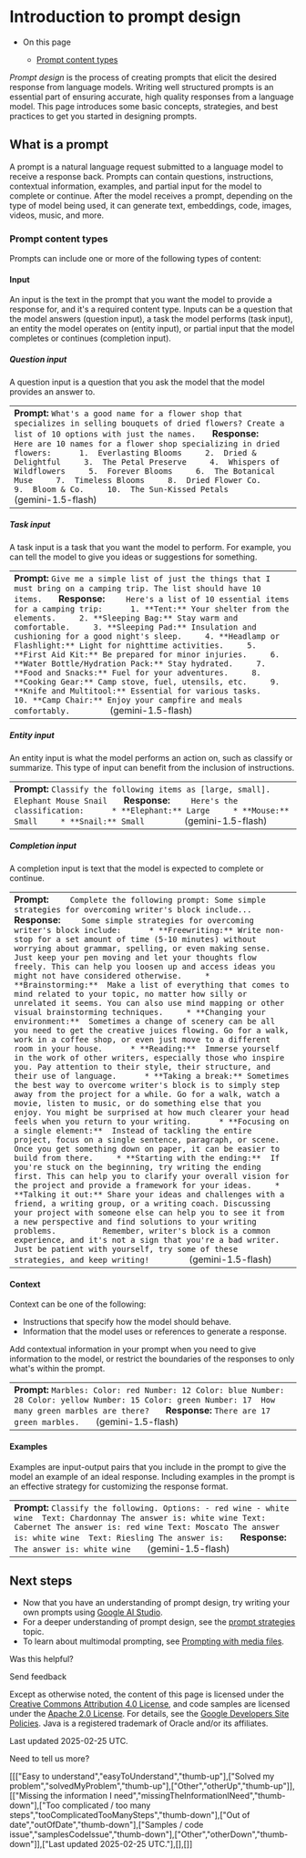 # Introduction to prompt design

* On this page

  + [Prompt content types](#prompt-content-types)

*Prompt design* is the process of creating prompts that elicit the desired
response from language models. Writing well structured prompts is an essential
part of ensuring accurate, high quality responses from a language model. This
page introduces some basic concepts, strategies, and best practices to get you
started in designing prompts.

## What is a prompt

A prompt is a natural language request submitted to a language model to receive
a response back. Prompts can contain questions, instructions, contextual
information, examples, and partial input for the model to complete or continue.
After the model receives a prompt, depending on the type of model being used, it
can generate text, embeddings, code, images, videos, music, and more.

### Prompt content types

Prompts can include one or more of the following types of content:

#### Input

An input is the text in the prompt that you want the model to provide a response
for, and it's a required content type. Inputs can be a question that the model
answers (question input), a task the model performs (task input), an entity the
model operates on (entity input), or partial input that the model completes or
continues (completion input).

##### Question input

A question input is a question that you ask the model that the
model provides an answer to.

|  |
| --- |
| **Prompt:**    ``` What's a good name for a flower shop that specializes in selling bouquets of dried flowers? Create a list of 10 options with just the names.    ```  **Response:**    ```     Here are 10 names for a flower shop specializing in dried flowers:      1.  Everlasting Blooms     2.  Dried & Delightful     3.  The Petal Preserve     4.  Whispers of Wildflowers     5.  Forever Blooms     6.  The Botanical Muse     7.  Timeless Blooms     8.  Dried Flower Co.     9.  Bloom & Co.     10.  The Sun-Kissed Petals        ```  (gemini-1.5-flash) |

##### Task input

A task input is a task that you want the model to perform. For
example, you can tell the model to give you ideas or suggestions for something.

|  |
| --- |
| **Prompt:**    ``` Give me a simple list of just the things that I must bring on a camping trip. The list should have 10 items.    ```  **Response:**    ```     Here's a list of 10 essential items for a camping trip:      1. **Tent:** Your shelter from the elements.     2. **Sleeping Bag:** Stay warm and comfortable.     3. **Sleeping Pad:** Insulation and cushioning for a good night's sleep.     4. **Headlamp or Flashlight:** Light for nighttime activities.     5. **First Aid Kit:** Be prepared for minor injuries.     6. **Water Bottle/Hydration Pack:** Stay hydrated.     7. **Food and Snacks:** Fuel for your adventures.     8. **Cooking Gear:** Camp stove, fuel, utensils, etc.     9. **Knife and Multitool:** Essential for various tasks.     10. **Camp Chair:** Enjoy your campfire and meals comfortably.         ```  (gemini-1.5-flash) |

##### Entity input

An entity input is what the model performs an action on, such as
classify or summarize. This type of input can benefit from the inclusion of
instructions.

|  |
| --- |
| **Prompt:**    ``` Classify the following items as [large, small]. Elephant Mouse Snail    ```  **Response:**    ```     Here's the classification:      * **Elephant:** Large     * **Mouse:** Small     * **Snail:** Small         ```  (gemini-1.5-flash) |

##### Completion input

A completion input is text that the model is expected to complete or
continue.

|  |
| --- |
| **Prompt:**    ```     Complete the following prompt: Some simple strategies for overcoming writer's block include...    ```  **Response:**    ```     Some simple strategies for overcoming writer's block include:      * **Freewriting:** Write non-stop for a set amount of time (5-10 minutes) without worrying about grammar, spelling, or even making sense. Just keep your pen moving and let your thoughts flow freely. This can help you loosen up and access ideas you might not have considered otherwise.     * **Brainstorming:**  Make a list of everything that comes to mind related to your topic, no matter how silly or unrelated it seems. You can also use mind mapping or other visual brainstorming techniques.     * **Changing your environment:**  Sometimes a change of scenery can be all you need to get the creative juices flowing. Go for a walk, work in a coffee shop, or even just move to a different room in your house.      * **Reading:**  Immerse yourself in the work of other writers, especially those who inspire you. Pay attention to their style, their structure, and their use of language.      * **Taking a break:** Sometimes the best way to overcome writer's block is to simply step away from the project for a while. Go for a walk, watch a movie, listen to music, or do something else that you enjoy. You might be surprised at how much clearer your head feels when you return to your writing.      * **Focusing on a single element:**  Instead of tackling the entire project, focus on a single sentence, paragraph, or scene. Once you get something down on paper, it can be easier to build from there.     * **Starting with the ending:**  If you're stuck on the beginning, try writing the ending first. This can help you to clarify your overall vision for the project and provide a framework for your ideas.     * **Talking it out:** Share your ideas and challenges with a friend, a writing group, or a writing coach. Discussing your project with someone else can help you to see it from a new perspective and find solutions to your writing problems.          Remember, writer's block is a common experience, and it's not a sign that you're a bad writer. Just be patient with yourself, try some of these strategies, and keep writing!         ```  (gemini-1.5-flash) |

#### Context

Context can be one of the following:

* Instructions that specify how the model should behave.
* Information that the model uses or references to generate a response.

Add contextual information in your prompt when you need to give information to
the model, or restrict the boundaries of the responses to only what's within the
prompt.

|  |
| --- |
| **Prompt:**    ``` Marbles: Color: red Number: 12 Color: blue Number: 28 Color: yellow Number: 15 Color: green Number: 17  How many green marbles are there?    ```  **Response:**    ``` There are 17 green marbles.    ```  (gemini-1.5-flash) |

#### Examples

Examples are input-output pairs that you include in the prompt to give the
model an example of an ideal response. Including examples in
the prompt is an effective strategy for customizing the response format.

|  |
| --- |
| **Prompt:**    ``` Classify the following. Options: - red wine - white wine  Text: Chardonnay The answer is: white wine Text: Cabernet The answer is: red wine Text: Moscato The answer is: white wine  Text: Riesling The answer is:    ```  **Response:**    ``` The answer is: white wine    ```  (gemini-1.5-flash) |

## Next steps

* Now that you have an understanding of prompt design, try writing your
  own prompts using [Google AI Studio](http://aistudio.google.com).
* For a deeper understanding of prompt design, see the
  [prompt strategies](/gemini-api/docs/prompting-strategies) topic.
* To learn about multimodal prompting, see
  [Prompting with media files](/gemini-api/docs/prompting_with_media).

Was this helpful?

Send feedback

Except as otherwise noted, the content of this page is licensed under the [Creative Commons Attribution 4.0 License](https://creativecommons.org/licenses/by/4.0/), and code samples are licensed under the [Apache 2.0 License](https://www.apache.org/licenses/LICENSE-2.0). For details, see the [Google Developers Site Policies](https://developers.google.com/site-policies). Java is a registered trademark of Oracle and/or its affiliates.

Last updated 2025-02-25 UTC.

Need to tell us more?

[[["Easy to understand","easyToUnderstand","thumb-up"],["Solved my problem","solvedMyProblem","thumb-up"],["Other","otherUp","thumb-up"]],[["Missing the information I need","missingTheInformationINeed","thumb-down"],["Too complicated / too many steps","tooComplicatedTooManySteps","thumb-down"],["Out of date","outOfDate","thumb-down"],["Samples / code issue","samplesCodeIssue","thumb-down"],["Other","otherDown","thumb-down"]],["Last updated 2025-02-25 UTC."],[],[]]